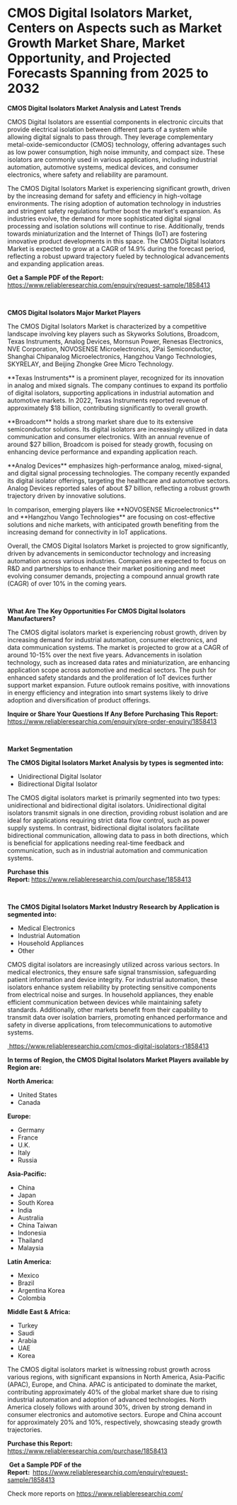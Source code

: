 <p><h1>CMOS Digital Isolators Market, Centers on Aspects such as Market Growth Market Share, Market Opportunity, and Projected Forecasts Spanning from 2025 to 2032</h1></p><p><strong>CMOS Digital Isolators Market Analysis and Latest Trends</strong></p>
<p><p>CMOS Digital Isolators are essential components in electronic circuits that provide electrical isolation between different parts of a system while allowing digital signals to pass through. They leverage complementary metal-oxide-semiconductor (CMOS) technology, offering advantages such as low power consumption, high noise immunity, and compact size. These isolators are commonly used in various applications, including industrial automation, automotive systems, medical devices, and consumer electronics, where safety and reliability are paramount.</p><p>The CMOS Digital Isolators Market is experiencing significant growth, driven by the increasing demand for safety and efficiency in high-voltage environments. The rising adoption of automation technology in industries and stringent safety regulations further boost the market's expansion. As industries evolve, the demand for more sophisticated digital signal processing and isolation solutions will continue to rise. Additionally, trends towards miniaturization and the Internet of Things (IoT) are fostering innovative product developments in this space. The CMOS Digital Isolators Market is expected to grow at a CAGR of 14.9% during the forecast period, reflecting a robust upward trajectory fueled by technological advancements and expanding application areas.</p></p>
<p><strong>Get a Sample PDF of the Report:&nbsp;</strong> <a href="https://www.reliableresearchiq.com/enquiry/request-sample/1858413?utm_campaign=2853&utm_medium=2&utm_source=Github&utm_content=ia&utm_term=07042025&utm_id=cmos-digital-isolators">https://www.reliableresearchiq.com/enquiry/request-sample/1858413</a></p>
<p>&nbsp;</p>
<p><strong>CMOS Digital Isolators Major Market Players</strong></p>
<p><p>The CMOS Digital Isolators Market is characterized by a competitive landscape involving key players such as Skyworks Solutions, Broadcom, Texas Instruments, Analog Devices, Mornsun Power, Renesas Electronics, NVE Corporation, NOVOSENSE Microelectronics, 2Pai Semiconductor, Shanghai Chipanalog Microelectronics, Hangzhou Vango Technologies, SKYRELAY, and Beijing Zhongke Gree Micro Technology.</p><p>**Texas Instruments** is a prominent player, recognized for its innovation in analog and mixed signals. The company continues to expand its portfolio of digital isolators, supporting applications in industrial automation and automotive markets. In 2022, Texas Instruments reported revenue of approximately $18 billion, contributing significantly to overall growth.</p><p>**Broadcom** holds a strong market share due to its extensive semiconductor solutions. Its digital isolators are increasingly utilized in data communication and consumer electronics. With an annual revenue of around $27 billion, Broadcom is poised for steady growth, focusing on enhancing device performance and expanding application reach.</p><p>**Analog Devices** emphasizes high-performance analog, mixed-signal, and digital signal processing technologies. The company recently expanded its digital isolator offerings, targeting the healthcare and automotive sectors. Analog Devices reported sales of about $7 billion, reflecting a robust growth trajectory driven by innovative solutions.</p><p>In comparison, emerging players like **NOVOSENSE Microelectronics** and **Hangzhou Vango Technologies** are focusing on cost-effective solutions and niche markets, with anticipated growth benefiting from the increasing demand for connectivity in IoT applications.</p><p>Overall, the CMOS Digital Isolators Market is projected to grow significantly, driven by advancements in semiconductor technology and increasing automation across various industries. Companies are expected to focus on R&D and partnerships to enhance their market positioning and meet evolving consumer demands, projecting a compound annual growth rate (CAGR) of over 10% in the coming years.</p></p>
<p>&nbsp;</p>
<p><strong>What Are The Key Opportunities For CMOS Digital Isolators Manufacturers?</strong></p>
<p><p>The CMOS digital isolators market is experiencing robust growth, driven by increasing demand for industrial automation, consumer electronics, and data communication systems. The market is projected to grow at a CAGR of around 10-15% over the next five years. Advancements in isolation technology, such as increased data rates and miniaturization, are enhancing application scope across automotive and medical sectors. The push for enhanced safety standards and the proliferation of IoT devices further support market expansion. Future outlook remains positive, with innovations in energy efficiency and integration into smart systems likely to drive adoption and diversification of product offerings.</p></p>
<p><strong>Inquire or Share Your Questions If Any Before Purchasing This Report:</strong> <a href="https://www.reliableresearchiq.com/enquiry/pre-order-enquiry/1858413?utm_campaign=2853&utm_medium=2&utm_source=Github&utm_content=ia&utm_term=07042025&utm_id=cmos-digital-isolators">https://www.reliableresearchiq.com/enquiry/pre-order-enquiry/1858413</a></p>
<p>&nbsp;</p>
<p><strong>Market Segmentation</strong></p>
<p><strong>The CMOS Digital Isolators Market Analysis by types is segmented into:</strong></p>
<p><ul><li>Unidirectional Digital Isolator</li><li>Bidirectional Digital Isolator</li></ul></p>
<p><p>The CMOS digital isolators market is primarily segmented into two types: unidirectional and bidirectional digital isolators. Unidirectional digital isolators transmit signals in one direction, providing robust isolation and are ideal for applications requiring strict data flow control, such as power supply systems. In contrast, bidirectional digital isolators facilitate bidirectional communication, allowing data to pass in both directions, which is beneficial for applications needing real-time feedback and communication, such as in industrial automation and communication systems.</p></p>
<p><strong>Purchase this Report:&nbsp;</strong><a href="https://www.reliableresearchiq.com/purchase/1858413?utm_campaign=2853&utm_medium=2&utm_source=Github&utm_content=ia&utm_term=07042025&utm_id=cmos-digital-isolators">https://www.reliableresearchiq.com/purchase/1858413</a></p>
<p>&nbsp;</p>
<p><strong>The CMOS Digital Isolators Market Industry Research by Application is segmented into:</strong></p>
<p><ul><li>Medical Electronics</li><li>Industrial Automation</li><li>Household Appliances</li><li>Other</li></ul></p>
<p><p>CMOS digital isolators are increasingly utilized across various sectors. In medical electronics, they ensure safe signal transmission, safeguarding patient information and device integrity. For industrial automation, these isolators enhance system reliability by protecting sensitive components from electrical noise and surges. In household appliances, they enable efficient communication between devices while maintaining safety standards. Additionally, other markets benefit from their capability to transmit data over isolation barriers, promoting enhanced performance and safety in diverse applications, from telecommunications to automotive systems.</p></p>
<p><a href="https://www.reliableresearchiq.com/cmos-digital-isolators-r1858413?utm_campaign=2853&utm_medium=2&utm_source=Github&utm_content=ia&utm_term=07042025&utm_id=cmos-digital-isolators">&nbsp;https://www.reliableresearchiq.com/cmos-digital-isolators-r1858413</a></p>
<p><strong>In terms of Region, the CMOS Digital Isolators Market Players available by Region are:</strong></p>
<p>
    <p> <strong> North America: </strong>
        <ul>
            <li>United States</li>
            <li>Canada</li>
        </ul>
        </p> 
    <p> <strong> Europe: </strong>
        <ul>
            <li>Germany</li>
            <li>France</li>
            <li>U.K.</li>
            <li>Italy</li>
            <li>Russia</li>
        </ul>
        </p> 
    <p> <strong> Asia-Pacific: </strong>
        <ul>
            <li>China</li>
            <li>Japan</li>
            <li>South Korea</li>
            <li>India</li>
            <li>Australia</li>
            <li>China Taiwan</li>
            <li>Indonesia</li>
            <li>Thailand</li>
            <li>Malaysia</li>
        </ul>
        </p> 
    <p> <strong> Latin America: </strong>
        <ul>
            <li>Mexico</li>
            <li>Brazil</li>
            <li>Argentina Korea</li>
            <li>Colombia</li>
        </ul>
        </p> 
    <p> <strong> Middle East & Africa: </strong>
        <ul>
            <li>Turkey</li>
            <li>Saudi</li>
            <li>Arabia</li>
            <li>UAE</li>
            <li>Korea</li>
        </ul>
    </p>
    </p>
<p><p>The CMOS digital isolators market is witnessing robust growth across various regions, with significant expansions in North America, Asia-Pacific (APAC), Europe, and China. APAC is anticipated to dominate the market, contributing approximately 40% of the global market share due to rising industrial automation and adoption of advanced technologies. North America closely follows with around 30%, driven by strong demand in consumer electronics and automotive sectors. Europe and China account for approximately 20% and 10%, respectively, showcasing steady growth trajectories.</p></p>
<p><strong>Purchase this Report: </strong><a href="https://www.reliableresearchiq.com/purchase/1858413?utm_campaign=2853&utm_medium=2&utm_source=Github&utm_content=ia&utm_term=07042025&utm_id=cmos-digital-isolators">https://www.reliableresearchiq.com/purchase/1858413</a></p>
<p>&nbsp;<strong>Get a Sample PDF of the Report:&nbsp;&nbsp;</strong><a href="https://www.reliableresearchiq.com/enquiry/request-sample/1858413?utm_campaign=2853&utm_medium=2&utm_source=Github&utm_content=ia&utm_term=07042025&utm_id=cmos-digital-isolators">https://www.reliableresearchiq.com/enquiry/request-sample/1858413</a></p>
<p><strong></strong></p>
<p>Check more reports on <a href="https://www.reliableresearchiq.com/?utm_campaign=2853&utm_medium=2&utm_source=Github&utm_content=ia&utm_term=07042025&utm_id=cmos-digital-isolators">https://www.reliableresearchiq.com/</a></p>